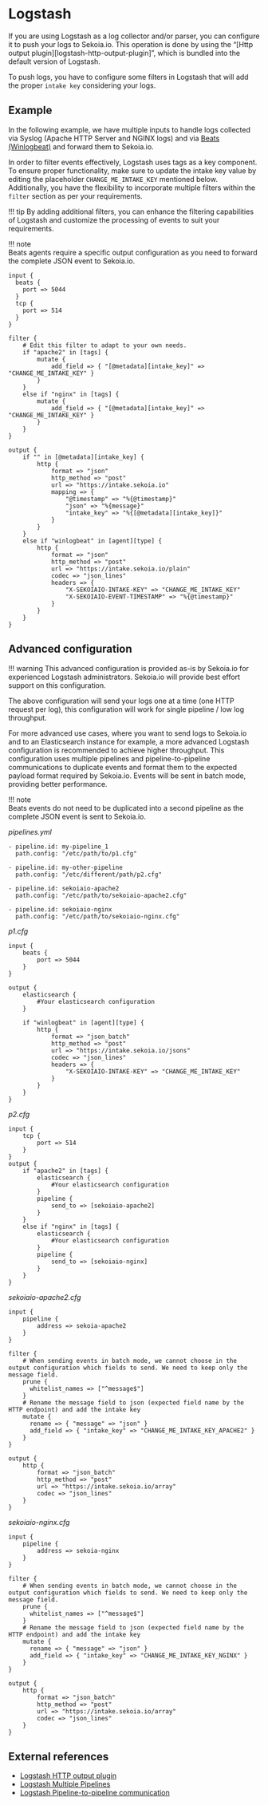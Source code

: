 # Logstash

If you are using Logstash as a log collector and/or parser, you can configure it to push your logs to Sekoia.io. This operation is done by using the “[Http output plugin][logstash-http-output-plugin]”, which is bundled into the default version of Logstash.

To push logs, you have to configure some filters in Logstash that will add the proper `intake key` considering your logs.

## Example

In the following example, we have multiple inputs to handle logs collected via Syslog (Apache HTTP Server and NGINX logs) and via [Beats (Winlogbeat)](../integrations/endpoint/winlogbeat.md) and forward them to Sekoia.io. 

In order to filter events effectively, Logstash uses tags as a key component. To ensure proper functionality, make sure to update the intake key value by editing the placeholder `CHANGE_ME_INTAKE_KEY` mentioned below. Additionally, you have the flexibility to incorporate multiple filters within the `filter` section as per your requirements.

!!! tip 
    By adding additional filters, you can enhance the filtering capabilities of Logstash and customize the processing of events to suit your requirements.

!!! note    
    Beats agents require a specific output configuration as you need to forward the complete JSON event to Sekoia.io.

```
input {
  beats {
    port => 5044
  }
  tcp {
    port => 514
  }
}

filter {
    # Edit this filter to adapt to your own needs.
    if "apache2" in [tags] {
        mutate {
            add_field => { "[@metadata][intake_key]" => "CHANGE_ME_INTAKE_KEY" }
        }
    }
    else if "nginx" in [tags] {
        mutate {
            add_field => { "[@metadata][intake_key]" => "CHANGE_ME_INTAKE_KEY" }
        }
    }
}

output {
    if "" in [@metadata][intake_key] {
        http {
            format => "json"
            http_method => "post"
            url => "https://intake.sekoia.io"
            mapping => {
                "@timestamp" => "%{@timestamp}"
                "json" => "%{message}"
                "intake_key" => "%{[@metadata][intake_key]}"
            }
        }
    }
    else if "winlogbeat" in [agent][type] {
        http {
            format => "json"
            http_method => "post"
            url => "https://intake.sekoia.io/plain"
            codec => "json_lines"
            headers => {
                "X-SEKOIAIO-INTAKE-KEY" => "CHANGE_ME_INTAKE_KEY"
                "X-SEKOIAIO-EVENT-TIMESTAMP" => "%{@timestamp}"
            }
        }
    }
}
```

## Advanced configuration

!!! warning
    This advanced configuration is provided as-is by Sekoia.io for experienced Logstash administrators. Sekoia.io will provide best effort support on this configuration.

The above configuration will send your logs one at a time (one HTTP request per log), this configuration will work for single pipeline / low log throughput.

For more advanced use cases, where you want to send logs to Sekoia.io and to an Elasticsearch instance for example, a more advanced Logstash configuration is recommended to achieve higher throughput. This configuration uses multiple pipelines and pipeline-to-pipeline communications to duplicate events and format them to the expected payload format required by Sekoia.io. Events will be sent in batch mode, providing better performance.

!!! note    
    Beats events do not need to be duplicated into a second pipeline as the complete JSON event is sent to Sekoia.io.

*pipelines.yml*
```
- pipeline.id: my-pipeline_1
  path.config: "/etc/path/to/p1.cfg"

- pipeline.id: my-other-pipeline
  path.config: "/etc/different/path/p2.cfg"

- pipeline.id: sekoiaio-apache2
  path.config: "/etc/path/to/sekoiaio-apache2.cfg"

- pipeline.id: sekoiaio-nginx
  path.config: "/etc/path/to/sekoiaio-nginx.cfg"
```

*p1.cfg*
```
input {
    beats {
        port => 5044
    }
}

output {
    elasticsearch {
        #Your elasticsearch configuration
    }

    if "winlogbeat" in [agent][type] {
        http {
            format => "json_batch"
            http_method => "post"
            url => "https://intake.sekoia.io/jsons"
            codec => "json_lines"
            headers => {
                "X-SEKOIAIO-INTAKE-KEY" => "CHANGE_ME_INTAKE_KEY"
            }
        }
    }
}
```

*p2.cfg*
```
input {
    tcp {
        port => 514
    }
}
output {
    if "apache2" in [tags] {
        elasticsearch {
            #Your elasticsearch configuration
        }
        pipeline {
            send_to => [sekoiaio-apache2]
        }
    }
    else if "nginx" in [tags] {
        elasticsearch {
            #Your elasticsearch configuration
        }
        pipeline {
            send_to => [sekoiaio-nginx]
        }
    }
}
```

*sekoiaio-apache2.cfg*
```
input {
    pipeline {
        address => sekoia-apache2
    }
}

filter {
    # When sending events in batch mode, we cannot choose in the output configuration which fields to send. We need to keep only the message field.
    prune {
      whitelist_names => ["^message$"]
    }
    # Rename the message field to json (expected field name by the HTTP endpoint) and add the intake key
    mutate {
      rename => { "message" => "json" }
      add_field => { "intake_key" => "CHANGE_ME_INTAKE_KEY_APACHE2" }
    }
}

output {
    http {
        format => "json_batch"
        http_method => "post"
        url => "https://intake.sekoia.io/array"
        codec => "json_lines"
    }
}
```

*sekoiaio-nginx.cfg*
```
input {
    pipeline {
        address => sekoia-nginx
    }
}

filter {
    # When sending events in batch mode, we cannot choose in the output configuration which fields to send. We need to keep only the message field.
    prune {
      whitelist_names => ["^message$"]
    }
    # Rename the message field to json (expected field name by the HTTP endpoint) and add the intake key
    mutate {
      rename => { "message" => "json" }
      add_field => { "intake_key" => "CHANGE_ME_INTAKE_KEY_NGINX" }
    }
}

output {
    http {
        format => "json_batch"
        http_method => "post"
        url => "https://intake.sekoia.io/array"
        codec => "json_lines"
    }
}
```

## External references

- [Logstash HTTP output plugin](https://www.elastic.co/guide/en/logstash/current/plugins-outputs-http.html)
- [Logstash Multiple Pipelines](https://www.elastic.co/guide/en/logstash/current/multiple-pipelines.html)
- [Logstash Pipeline-to-pipeline communication](https://www.elastic.co/guide/en/logstash/current/pipeline-to-pipeline.html)